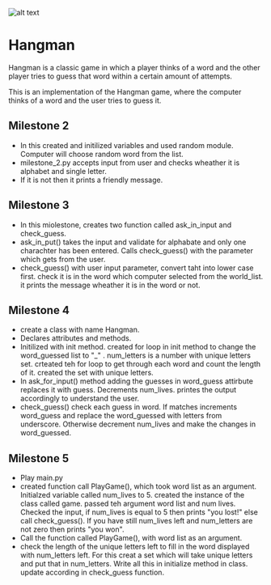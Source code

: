 ![alt text](https://replit.com/cdn-cgi/image/quality=80,metadata=copyright,format=auto/https://storage.googleapis.com/replit/images/1585940175021_39360a4db2b546a4455230a428a321de.png)
# Hangman
Hangman is a classic game in which a player thinks of a word and the other player tries to guess that word within a certain amount of attempts.

This is an implementation of the Hangman game, where the computer thinks of a word and the user tries to guess it. 



## Milestone 2
- In this created and initilized variables and used random module. Computer will choose random word from the list.
- milestone_2.py accepts input from user and checks wheather it is alphabet and single letter.
- If it is not then it prints a friendly message.

## Milestone 3
- In this miolestone, creates two function called ask_in_input and check_guess.
- ask_in_put() takes the input and validate for alphabate and only one charachter has been entered.
  Calls check_guess() with the parameter which gets from the user.
- check_guess() with user input parameter, convert taht into lower case first. check it is in the word which computer selected   from the world_list.
it prints the message wheather it is in the word or not.

## Milestone 4
- create a class with name Hangman.
- Declares attributes and methods.
- Initilized with init method. created for loop in init method to change the word_guessed list to "_" . num_letters is a number with unique letters set. crteated teh for loop to get through each word and count the length of it. created the set with unique letters. 
- In ask_for_input() method adding the guesses in word_guess attirbute replaces it with guess. Decrements num_lives. printes the output accordingly to understand the user.
- check_guess() check each guess in word. If matches increments word_guess and replace the word_guessed with letters from underscore. Otherwise decrement num_lives and make the changes in word_guessed. 
## Milestone 5
- Play main.py
- created function call PlayGame(), which took word list as an argument. Initialzed variable called num_lives to 5. created the instance of the class called game. passed teh argument word list and num lives. Checked the input, if num_lives is equal to 5 then prints "you lost!" else call check_guess(). If you have still num_lives left and num_letters are not zero then prints "you won". 
 - Call the function called PlayGame(), with word list as an argument.
 - check the length of the unique letters left to fill in the word displayed with num_letters left. For this creat a set which will take unique letters and put that in num_letters. Write all this in initialize method in class. update according in check_guess function.
